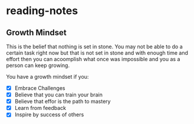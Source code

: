 # reading-notes

## Growth Mindset

This is the belief that nothing is set in stone. You may not be able to do a certain task right now but that is not set in stone and with enough time and effort then you can acoomplish what once was impossible and you as a person can keep growing.

You have a growth mindset if you:

- [x] Embrace Challenges
- [x] Believe that you can train your brain
- [x] Believe that effor is the path to mastery
- [x] Learn from feedback
- [x] Inspire by success of others
